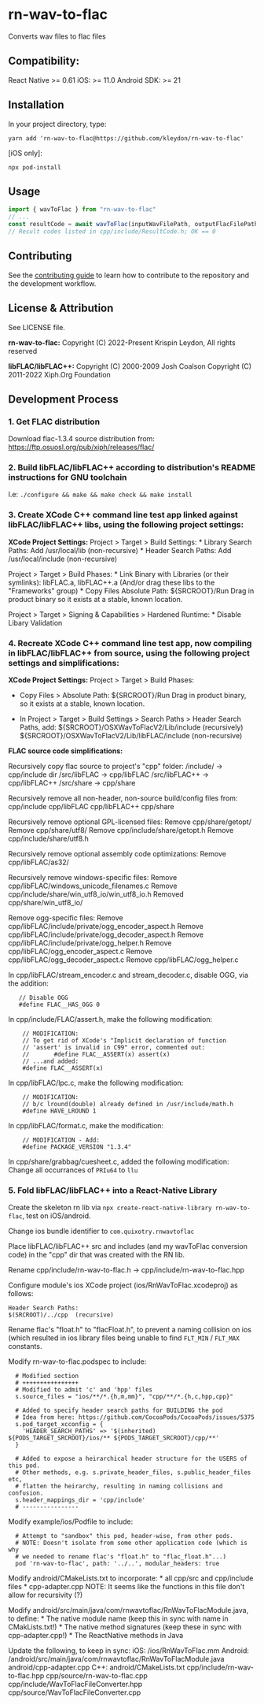 # rn-wav-to-flac
Converts wav files to flac files


## Compatibility:

React Native >= 0.61
iOS: >= 11.0
Android SDK: >= 21


## Installation

In your project directory, type:
```
yarn add 'rn-wav-to-flac@https://github.com/kleydon/rn-wav-to-flac'
```
[iOS only]:
```
npx pod-install
```


## Usage

```ts
import { wavToFlac } from "rn-wav-to-flac"
// ...
const resultCode = await wavToFlac(inputWavFilePath, outputFlacFilePath)
// Result codes listed in cpp/include/ResultCode.h; OK == 0
```

## Contributing

See the [contributing guide](CONTRIBUTING.md) to learn how to contribute to the repository and the development workflow.


## License & Attribution

See LICENSE file.

**rn-wav-to-flac:**
  Copyright (C) 2022-Present Krispin Leydon, All rights reserved

**libFLAC/libFLAC++:**
  Copyright (C) 2000-2009  Josh Coalson
  Copyright (C) 2011-2022  Xiph.Org Foundation


## Development Process

### 1. Get FLAC distribution

Download flac-1.3.4 source distribution from:
	https://ftp.osuosl.org/pub/xiph/releases/flac/


### 2. Build libFLAC/libFLAC++ according to distribution's README instructions for GNU toolchain
I.e: `./configure && make && make check && make install`


### 3. Create XCode C++ command line test app linked against libFLAC/libFLAC++ libs, using the following project settings:

**XCode Project Settings:**
Project > Target > Build Settings:
    * Library Search Paths: Add /usr/local/lib  (non-recursive)
    * Header Search Paths: Add /usr/local/include (non-recursive)

Project > Target > Build Phases:
    * Link Binary with Libraries (or their symlinks): libFLAC.a, libFLAC++.a
      (And/or drag these libs to the "Frameworks" group)
    * Copy Files Absolute Path: ${SRCROOT}/Run
      Drag in product binary so it exists at a stable, known location.

Project > Target > Signing & Capabilities > Hardened Runtime:
    * Disable Libary Validation


### 4. Recreate XCode C++ command line test app, now compiling in libFLAC/libFLAC++ from source, using the following project settings and simplifications:

**XCode Project Settings:**
Project > Target > Build Phases:
   * Copy Files > Absolute Path: ${SRCROOT}/Run
     Drag in product binary, so it exists at a stable, known location.

   * In Project > Target > Build Settings > Search Paths > Header Search Paths, add:
      ${SRCROOT}/OSXWavToFlacV2/Lib/include (recursively)
      ${SRCROOT}/OSXWavToFlacV2/Lib/libFLAC/include (non-recursive)


**FLAC source code simplifications:**

Recursively copy flac source to project's "cpp" folder:
   <flac-scr-distribution>/include/ -> cpp/include dir
   <flac-scr-distribution>/src/libFLAC -> cpp/libFLAC
   <flac-scr-distribution>/src/libFLAC++ -> cpp/libFLAC++
   <flac-scr-distribution>/src/share -> cpp/share

Recursively remove all non-header, non-source build/config files from:
   cpp/include
   cpp/libFLAC
   cpp/libFLAC++
   cpp/share

Recursively remove optional GPL-licensed files:
   Remove cpp/share/getopt/
   Remove cpp/share/utf8/
   Remove cpp/include/share/getopt.h
   Remove cpp/include/share/utf8.h

Recursively remove optional assembly code optimizations:
   Remove cpp/libFLAC/as32/

Recursively remove windows-specific files:
   Remove cpp/libFLAC/windows_unicode_filenames.c
   Remove cpp/include/share/win_utf8_io/win_utf8_io.h
   Removed cpp/share/win_utf8_io/

   Remove ogg-specific files:
     Remove cpp/libFLAC/include/private/ogg_encoder_aspect.h
     Remove cpp/libFLAC/include/private/ogg_decoder_aspect.h
     Remove cpp/libFLAC/include/private/ogg_helper.h
     Remove cpp/libFLAC/ogg_encoder_aspect.c
     Remove cpp/libFLAC/ogg_decoder_aspect.c
     Remove cpp/libFLAC/ogg_helper.c

In cpp/libFLAC/stream_encoder.c and stream_decoder.c, disable OGG, via the addition:
```
   // Disable OGG
   #define FLAC__HAS_OGG 0
```

In cpp/include/FLAC/assert.h, make the following modification:
```
    // MODIFICATION:
    // To get rid of XCode's "Implicit declaration of function
    // 'assert' is invalid in C99" error, commented out:
    //       #define FLAC__ASSERT(x) assert(x)
    // ...and added:
    #define FLAC__ASSERT(x)
```

In cpp/libFLAC/lpc.c, make the following modification:
```
    // MODIFICATION:
    // b/c lround(double) already defined in /usr/include/math.h
    #define HAVE_LROUND 1
```
In cpp/libFLAC/format.c, make the modification:
```
    // MODIFICATION - Add:
    #define PACKAGE_VERSION "1.3.4"
```
In cpp/share/grabbag/cuesheet.c, added the following modification:
    Change all occurrances of `PRIu64` to `llu`



### 5. Fold libFLAC/libFLAC++ into a React-Native Library

Create the skeleton rn lib via `npx create-react-native-library rn-wav-to-flac`, test on iOS/android.

Change ios bundle identifier to `com.quixotry.rnwavtoflac`

Place libFLAC/libFLAC++ src and includes (and my wavToFlac conversion code) in the "cpp" dir that was created with the RN lib.

Rename cpp/include/rn-wav-to-flac.h -> cpp/include/rn-wav-to-flac.hpp

Configure module's ios XCode project (ios/RnWavToFlac.xcodeproj) as follows:
	
	Header Search Paths:
	$(SRCROOT)/../cpp  (recursive)

Rename flac's "float.h" to "flacFloat.h", to prevent a naming collision on ios (which resulted in ios library files being unable to find `FLT_MIN` / `FLT_MAX` constants.

Modify rn-wav-to-flac.podspec to include:
```
  # Modified section
  # ++++++++++++++++
  # Modified to admit 'c' and 'hpp' files
  s.source_files = "ios/**/*.{h,m,mm}", "cpp/**/*.{h,c,hpp,cpp}"

  # Added to specify header search paths for BUILDING the pod
  # Idea from here: https://github.com/CocoaPods/CocoaPods/issues/5375
  s.pod_target_xcconfig = {
    'HEADER_SEARCH_PATHS' => '$(inherited) ${PODS_TARGET_SRCROOT}/ios/** ${PODS_TARGET_SRCROOT}/cpp/**'
  }

  # Added to expose a heirarchical header structure for the USERS of this pod.
  # Other methods, e.g. s.private_header_files, s.public_header_files etc, 
  # flatten the heirarchy, resulting in naming collisions and confusion.
  s.header_mappings_dir = 'cpp/include'
  # ----------------
```

Modify example/ios/Podfile to include:
```
  # Attempt to "sandbox" this pod, header-wise, from other pods.
  # NOTE: Doesn't isolate from some other application code (which is why 
  # we needed to rename flac's "float.h" to "flac_float.h"...)
  pod 'rn-wav-to-flac', path: '../..', modular_headers: true
```

Modify android/CMakeLists.txt to incorporate:
	* all cpp/src and cpp/include files
	* cpp-adapter.cpp
  NOTE: It seems like the functions in this file don't allow for recursivity (?)

Modify android/src/main/java/com/rnwavtoflac/RnWavToFlacModule.java, to define:
	* The native module name (keep this in sync with name in CMakLists.txt!)
	* The native method signatures (keep these in sync with cpp-adapter.cpp!)
	* The ReactNative methods in Java

Update the following, to keep in sync:
	iOS:
	/ios/RnWavToFlac.mm
	Android:
	/android/src/main/java/com/rnwavtoflac/RnWavToFlacModule.java
	android/cpp-adapter.cpp
	C++:
	android/CMakeLists.txt
	cpp/include/rn-wav-to-flac.hpp
	cpp/source/rn-wav-to-flac.cpp
	cpp/include/WavToFlacFileConverter.hpp
	cpp/source/WavToFlacFileConverter.cpp


